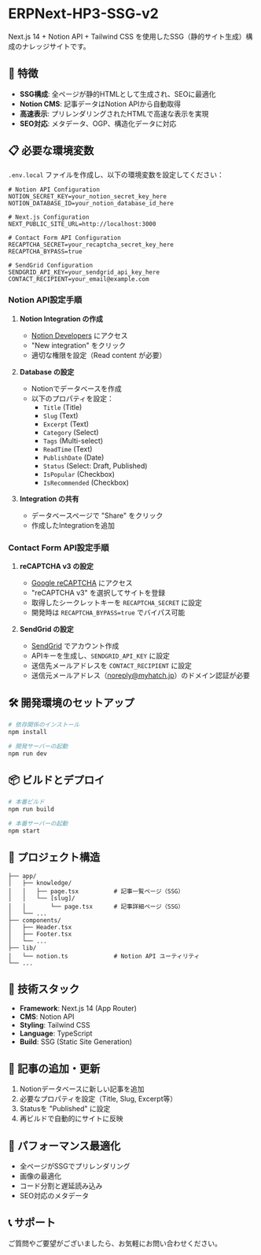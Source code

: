 # ERPNext-HP3-SSG-v2

Next.js 14 + Notion API + Tailwind CSS を使用したSSG（静的サイト生成）構成のナレッジサイトです。

## 🚀 特徴

- **SSG構成**: 全ページが静的HTMLとして生成され、SEOに最適化
- **Notion CMS**: 記事データはNotion APIから自動取得
- **高速表示**: プリレンダリングされたHTMLで高速な表示を実現
- **SEO対応**: メタデータ、OGP、構造化データに対応

## 📋 必要な環境変数

`.env.local` ファイルを作成し、以下の環境変数を設定してください：

```env
# Notion API Configuration
NOTION_SECRET_KEY=your_notion_secret_key_here
NOTION_DATABASE_ID=your_notion_database_id_here

# Next.js Configuration
NEXT_PUBLIC_SITE_URL=http://localhost:3000

# Contact Form API Configuration
RECAPTCHA_SECRET=your_recaptcha_secret_key_here
RECAPTCHA_BYPASS=true

# SendGrid Configuration
SENDGRID_API_KEY=your_sendgrid_api_key_here
CONTACT_RECIPIENT=your_email@example.com
```

### Notion API設定手順

1. **Notion Integration の作成**
   - [Notion Developers](https://developers.notion.com/) にアクセス
   - "New integration" をクリック
   - 適切な権限を設定（Read content が必要）

2. **Database の設定**
   - Notionでデータベースを作成
   - 以下のプロパティを設定：
     - `Title` (Title)
     - `Slug` (Text)
     - `Excerpt` (Text)
     - `Category` (Select)
     - `Tags` (Multi-select)
     - `ReadTime` (Text)
     - `PublishDate` (Date)
     - `Status` (Select: Draft, Published)
     - `IsPopular` (Checkbox)
     - `IsRecommended` (Checkbox)

3. **Integration の共有**
   - データベースページで "Share" をクリック
   - 作成したIntegrationを追加

### Contact Form API設定手順

1. **reCAPTCHA v3 の設定**
   - [Google reCAPTCHA](https://www.google.com/recaptcha/admin) にアクセス
   - "reCAPTCHA v3" を選択してサイトを登録
   - 取得したシークレットキーを `RECAPTCHA_SECRET` に設定
   - 開発時は `RECAPTCHA_BYPASS=true` でバイパス可能

2. **SendGrid の設定**
   - [SendGrid](https://sendgrid.com/) でアカウント作成
   - APIキーを生成し、`SENDGRID_API_KEY` に設定
   - 送信先メールアドレスを `CONTACT_RECIPIENT` に設定
   - 送信元メールアドレス（noreply@myhatch.jp）のドメイン認証が必要

## 🛠️ 開発環境のセットアップ

```bash
# 依存関係のインストール
npm install

# 開発サーバーの起動
npm run dev
```

## 📦 ビルドとデプロイ

```bash
# 本番ビルド
npm run build

# 本番サーバーの起動
npm start
```

## 📁 プロジェクト構造

```
├── app/
│   ├── knowledge/
│   │   ├── page.tsx          # 記事一覧ページ（SSG）
│   │   └── [slug]/
│   │       └── page.tsx      # 記事詳細ページ（SSG）
│   └── ...
├── components/
│   ├── Header.tsx
│   ├── Footer.tsx
│   └── ...
├── lib/
│   └── notion.ts             # Notion API ユーティリティ
└── ...
```

## 🔧 技術スタック

- **Framework**: Next.js 14 (App Router)
- **CMS**: Notion API
- **Styling**: Tailwind CSS
- **Language**: TypeScript
- **Build**: SSG (Static Site Generation)

## 📝 記事の追加・更新

1. Notionデータベースに新しい記事を追加
2. 必要なプロパティを設定（Title, Slug, Excerpt等）
3. Statusを "Published" に設定
4. 再ビルドで自動的にサイトに反映

## 🚀 パフォーマンス最適化

- 全ページがSSGでプリレンダリング
- 画像の最適化
- コード分割と遅延読み込み
- SEO対応のメタデータ

## 📞 サポート

ご質問やご要望がございましたら、お気軽にお問い合わせください。
